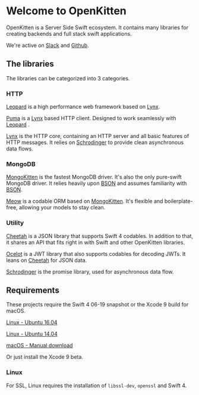 # Welcome to OpenKitten

OpenKitten is a Server Side Swift ecosystem. It contains many libraries for creating backends and full stack swift applications.

We're active on [Slack](https://slackpass.io/openkitten) and [Github](https://github.com/OpenKitten/).

## The libraries

The libraries can be categorized into 3 categories.

### HTTP

[Leopard](/leopard/index.md) is a high performance web framework based on [Lynx](/lynx/index.md).

[Puma](/puma/index.md) is a [Lynx](/lynx/index.md) based HTTP client. Designed to work seamlessly with [Leopard](/leopard/index.md) .

[Lynx](/lynx/index.md) is the HTTP core, containing an HTTP server and all basic features of HTTP messages. It relies on [Schrodinger](/schrodinger/index.md) to provide clean asynchronous data flows.

### MongoDB

[MongoKitten](/mongokitten/index.md) is the fastest MongoDB driver. It's also the only pure-swift MongoDB driver. It relies heavily upon [BSON](/bson/index.md) and assumes familiarity with [BSON](/bson/index.md).

[Meow](/meow/index.md) is a codable ORM based on [MongoKitten](/mongokitten/index.md). It's flexible and boilerplate-free, allowing your models to stay clean.

### Utility

[Cheetah](/cheetah/index.md) is a JSON library that supports Swift 4 codables. In addition to that, it shares an API that fits right in with Swift and other OpenKitten libraries.

[Ocelot](/ocelot/index.md) is a JWT library that also supports codables for decoding JWTs. It leans on [Cheetah](/cheetah/index.md) for JSON data.

[Schrodinger](/schrodinger/index.md) is the promise library, used for asynchronous data flow.

## Requirements

These projects require the Swift 4 06-19 snapshot or the Xcode 9 build for macOS.

[Linux - Ubuntu 16.04](https://swift.org/builds/swift-4.0-branch/ubuntu1604/swift-4.0-DEVELOPMENT-SNAPSHOT-2017-06-19-a/swift-4.0-DEVELOPMENT-SNAPSHOT-2017-06-19-a-ubuntu16.04.tar.gz)

[Linux - Ubuntu 14.04](https://swift.org/builds/swift-4.0-branch/ubuntu1404/swift-4.0-DEVELOPMENT-SNAPSHOT-2017-06-19-a/swift-4.0-DEVELOPMENT-SNAPSHOT-2017-06-19-a-ubuntu14.04.tar.gz)

[macOS - Manual download](https://swift.org/builds/swift-4.0-branch/xcode/swift-4.0-DEVELOPMENT-SNAPSHOT-2017-06-19-a/swift-4.0-DEVELOPMENT-SNAPSHOT-2017-06-19-a-osx.pkg)

Or just install the Xcode 9 beta.

### Linux

For SSL, Linux requires the installation of `libssl-dev`, `openssl` and Swift 4.
